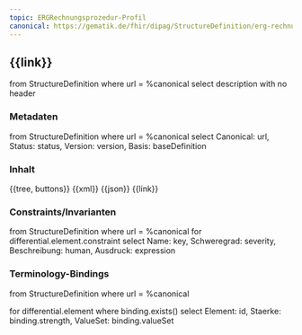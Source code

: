 ```yaml
---
topic: ERGRechnungsprozedur-Profil
canonical: https://gematik.de/fhir/dipag/StructureDefinition/erg-rechnungsprozedur
---
```

## {{link}}

<fql output="inline">
from
	StructureDefinition
where
	url = %canonical
select
	description
with
  no header
</fql>

### Metadaten

<fql output="transpose" headers="true">
from
	StructureDefinition
where
	url = %canonical
select
	Canonical: url, Status: status, Version: version, Basis: baseDefinition
</fql>

### Inhalt

<tabs>
  <tab title="Darstellung">{{tree, buttons}}</tab>
  <tab title="XML">{{xml}}</tab>
  <tab title="JSON">{{json}}</tab>
  <tab title="Link">{{link}}</tab>
</tabs>

### Constraints/Invarianten
<fql headers="true">
from 
    StructureDefinition 
where 
    url = %canonical 
for 
    differential.element.constraint 
select Name: key, Schweregrad: severity, Beschreibung: human, Ausdruck: expression
</fql>

### Terminology-Bindings
<fql headers="true">
from 
    StructureDefinition
where 
    url = %canonical
   
for 
    differential.element
    where 
        binding.exists()
    select
        Element: id, Staerke: binding.strength, ValueSet: binding.valueSet
</fql>

<!--### Mappings

<fql>
      from StructureDefinition
      where url = %canonical
      for differential.element 
      select
        'Ziel: DocumentReference': id,
        join mapping.where(identity = 'CompositionDocumentReferenceMapping')
          { 'Quelle: Document-Bundle': map, Hinweis: comment } 
</fql>-->
